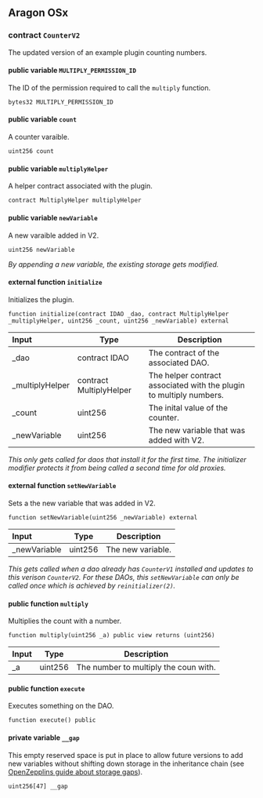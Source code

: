 ## Aragon OSx

###  contract `CounterV2`

The updated version of an example plugin counting numbers.

#### public variable `MULTIPLY_PERMISSION_ID`

The ID of the permission required to call the `multiply` function.

```solidity
bytes32 MULTIPLY_PERMISSION_ID 
```

#### public variable `count`

A counter varaible.

```solidity
uint256 count 
```

#### public variable `multiplyHelper`

A helper contract associated with the plugin.

```solidity
contract MultiplyHelper multiplyHelper 
```

#### public variable `newVariable`

A new varaible added in V2.

```solidity
uint256 newVariable 
```

*By appending a new variable, the existing storage gets modified.*

#### external function `initialize`

Initializes the plugin.

```solidity
function initialize(contract IDAO _dao, contract MultiplyHelper _multiplyHelper, uint256 _count, uint256 _newVariable) external 
```

| Input | Type | Description |
|:----- | ---- | ----------- |
| _dao | contract IDAO | The contract of the associated DAO. |
| _multiplyHelper | contract MultiplyHelper | The helper contract associated with the plugin to multiply numbers. |
| _count | uint256 | The inital value of the counter. |
| _newVariable | uint256 | The new variable that was added with V2. |

*This only gets called for daos that install it for the first time. The initializer modifier protects it from being called a second time for old proxies.*

#### external function `setNewVariable`

Sets a the new variable that was added in V2.

```solidity
function setNewVariable(uint256 _newVariable) external 
```

| Input | Type | Description |
|:----- | ---- | ----------- |
| _newVariable | uint256 | The new variable. |

*This gets called when a dao already has `CounterV1` installed and updates to this verison `CounterV2`. For these DAOs, this `setNewVariable` can only be called once which is achieved by `reinitializer(2)`.*

#### public function `multiply`

Multiplies the count with a number.

```solidity
function multiply(uint256 _a) public view returns (uint256) 
```

| Input | Type | Description |
|:----- | ---- | ----------- |
| _a | uint256 | The number to multiply the coun with. |

#### public function `execute`

Executes something on the DAO.

```solidity
function execute() public 
```

#### private variable `__gap`

This empty reserved space is put in place to allow future versions to add new variables without shifting down storage in the inheritance chain (see [OpenZepplins guide about storage gaps](https://docs.openzeppelin.com/contracts/4.x/upgradeable#storage_gaps)).

```solidity
uint256[47] __gap 
```

